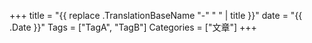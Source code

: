 +++
title = "{{ replace .TranslationBaseName "-" " " | title }}"
date = "{{ .Date }}"
Tags = ["TagA", "TagB"]
Categories = ["文章"]
+++
